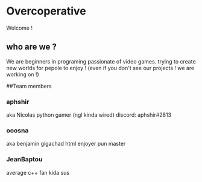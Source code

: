 # Overcoperative
Welcome !

## who are we ?
We are beginners in programing passionate of video games. 
trying to create new worlds for pepole to enjoy ! 
(even if you don't see our projects ! we are working on !)

##Team members
### aphshir
aka Nicolas
python gamer
(ngl kinda wired)
discord: aphshir#2813
### ooosna
aka benjamin
gigachad html enjoyer
pun master
### JeanBaptou
average c++ fan
kida sus
